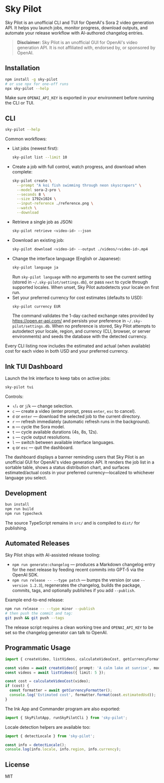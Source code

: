 # Sky Pilot

Sky Pilot is an unofficial CLI and TUI for OpenAI's Sora 2 video generation API. It helps you launch jobs, monitor progress, download outputs, and automate your release workflow with AI-authored changelog entries.

> **Disclaimer:** Sky Pilot is an unofficial GUI for OpenAI's video generation API. It is not affiliated with, endorsed by, or sponsored by OpenAI.

## Installation

```bash
npm install -g sky-pilot
# or use npx for one-off runs
npx sky-pilot --help
```

Make sure `OPENAI_API_KEY` is exported in your environment before running the CLI or TUI.

## CLI

```bash
sky-pilot --help
```

Common workflows:

- List jobs (newest first):
  ```bash
  sky-pilot list --limit 10
  ```
- Create a job with full control, watch progress, and download when complete:
  ```bash
  sky-pilot create \
    --prompt "A koi fish swimming through neon skyscrapers" \
    --model sora-2-pro \
    --seconds 8 \
    --size 1792x1024 \
    --input-reference ./reference.png \
    --watch \
    --download
  ```
- Retrieve a single job as JSON:
  ```bash
  sky-pilot retrieve <video-id> --json
  ```
- Download an existing job:
  ```bash
  sky-pilot download <video-id> --output ./videos/<video-id>.mp4
  ```
- Change the interface language (English or Japanese):
  ```bash
  sky-pilot language ja
  ```
  Run `sky-pilot language` with no arguments to see the current setting (stored in `~/.sky-pilot/settings.db`), or pass `next` to cycle through supported locales. When unset, Sky Pilot autodetects your locale on first run.
- Set your preferred currency for cost estimates (defaults to USD):
  ```bash
  sky-pilot currency EUR
  ```
  The command validates the 1-day cached exchange rates provided by https://open.er-api.com/ and persists your preference in `~/.sky-pilot/settings.db`. When no preference is stored, Sky Pilot attempts to autodetect your locale, region, and currency (CLI, browser, or server environments) and seeds the database with the detected currency.

Every CLI listing now includes the estimated and actual (when available) cost for each video in both USD and your preferred currency.

## Ink TUI Dashboard

Launch the Ink interface to keep tabs on active jobs:

```bash
sky-pilot tui
```

Controls:

- `↑`/`↓` or `j`/`k` — change selection.
- `c` — create a video (enter prompt, press `enter`, `esc` to cancel).
- `d` or `enter` — download the selected job to the current directory.
- `r` — refresh immediately (automatic refresh runs in the background).
- `m` — cycle the Sora model.
- `t` — cycle available durations (4s, 8s, 12s).
- `s` — cycle output resolutions.
- `l` — switch between available interface languages.
- `q` or `esc` — quit the dashboard.

The dashboard displays a banner reminding users that Sky Pilot is an unofficial GUI for OpenAI's video generation API. It renders the job list in a sortable table, shows a status distribution chart, and surfaces estimated/actual costs in your preferred currency—localized to whichever language you select.

## Development

```bash
bun install
npm run build
npm run typecheck
```

The source TypeScript remains in `src/` and is compiled to `dist/` for publishing.

## Automated Releases

Sky Pilot ships with AI-assisted release tooling:

- `npm run generate:changelog` — produces a Markdown changelog entry for the next release by feeding recent commits into GPT‑5 via the OpenAI SDK.
- `npm run release -- --type patch` — bumps the version (or use `--version 1.2.3`), regenerates the changelog, builds the package, commits, tags, and optionally publishes if you add `--publish`.

Example end-to-end release:

```bash
npm run release -- --type minor --publish
# then push the commit and tag:
git push && git push --tags
```

The release script requires a clean working tree and `OPENAI_API_KEY` to be set so the changelog generator can talk to OpenAI.

## Programmatic Usage

```ts
import { createVideo, listVideos, calculateVideoCost, getCurrencyFormatter } from 'sky-pilot';

const video = await createVideo({ prompt: 'A calm lake at sunrise', model: 'sora-2' });
const videos = await listVideos({ limit: 5 });

const cost = calculateVideoCost(video);
if (cost) {
  const formatter = await getCurrencyFormatter();
  console.log('Estimated cost', formatter.format(cost.estimatedUsd));
}
```

The Ink App and Commander program are also exported:

```ts
import { SkyPilotApp, runSkyPilotCli } from 'sky-pilot';
```

Locale detection helpers are available too:

```ts
import { detectLocale } from 'sky-pilot';

const info = detectLocale();
console.log(info.locale, info.region, info.currency);
```

## License

MIT
